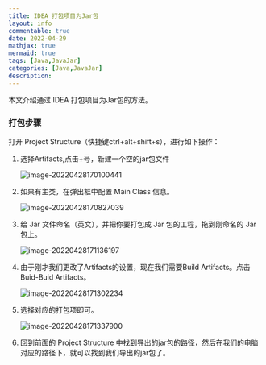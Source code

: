 ```yaml
---
title: IDEA 打包项目为Jar包
layout: info
commentable: true
date: 2022-04-29
mathjax: true
mermaid: true
tags: [Java,JavaJar]
categories: [Java,JavaJar]
description:
---
```


本文介绍通过 IDEA 打包项目为Jar包的方法。

<!--more-->

### 打包步骤

打开 Project Structure（快捷键ctrl+alt+shift+s），进行如下操作：

1. 选择Artifacts,点击+号，新建一个空的jar包文件

   ![image-20220428170100441](/images/2022/04/image-20220428170100441.png)

2. 如果有主类，在弹出框中配置 Main Class 信息。

   ![image-20220428170827039](/images/2022/04/image-20220428170827039.png)

3. 给 Jar 文件命名（英文），并把你要打包成 Jar 包的工程，拖到刚命名的 Jar 包上。

   ![image-20220428171136197](/images/2022/04/image-20220428171136197.png)

4. 由于刚才我们更改了Artifacts的设置，现在我们需要Build Artifacts。点击Buid-Buid Artifacts。

   ![image-20220428171302234](/images/2022/04/image-20220428171302234.png)

5. 选择对应的打包项即可。

   ![image-20220428171337900](/images/2022/04/image-20220428171337900.png)

6. 回到前面的 Project Structure 中找到导出的jar包的路径，然后在我们的电脑对应的路径下，就可以找到我们导出的jar包了。

